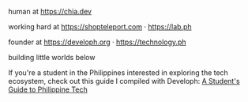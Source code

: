 human at https://chia.dev

working hard at https://shopteleport.com · https://lab.ph

founder at https://developh.org · https://technology.ph

building little worlds below


If you're a student in the Philippines interested in exploring the tech ecosystem, check out this guide I compiled with Developh:
[A Student's Guide to Philippine Tech](https://www.notion.so/developh/A-Student-s-Guide-to-Philippine-Tech-cce85b3acb19499caa3637a86a64d8da)
